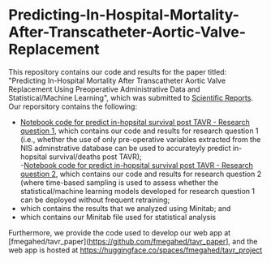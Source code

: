 # Predicting-In-Hospital-Mortality-After-Transcatheter-Aortic-Valve-Replacement

This repository contains our code and results for the paper titled: "Predicting In-Hospital Mortality After Transcatheter Aortic Valve Replacement Using Preoperative Administrative Data and Statistical/Machine Learning", which was submitted to [Scientific Reports](https://www.nature.com/srep/). Our reporsitory contains the following:   

  - [Notebook code for predict in-hopsital survival post TAVR - Research question 1](https://github.com/Alhwiti/Predicting-In-Hospital-Mortality-After-Transcatheter-Aortic-Valve-Replacement/blob/main/Predict%20in-hopsital%20survival%20post%20TAVR%20-%20Research%20question%201.ipynb), which contains our code and results for research question 1 (i.e., whether the use of only pre-operative variables extracted from the NIS adminstrative database can be used to accurateyly predict in-hopsital survival/deaths post TAVR);  
  -[Notebook code for predict in-hopsital survival post TAVR - Research question 2](https://github.com/Alhwiti/Predicting-In-Hospital-Mortality-After-Transcatheter-Aortic-Valve-Replacement/blob/main/Predict%20in-hopsital%20survival%20post%20TAVR%20-%20Research%20question%202.ipynb), which contains our code and results for research question 2 (where time-based sampling is used to assess whether the statistical/machine learning models developed for research question 1 can be deployed without frequent retraining;  
  - []() which contains the results that we analyzed using Minitab;  and
  - []() which contains our Minitab file used for statistical analysis
 
 Furthermore, we provide the code used to develop our web app at [fmegahed/tavr_paper](https://github.com/fmegahed/tavr_paper], and the web app is hosted at <https://huggingface.co/spaces/fmegahed/tavr_project>
